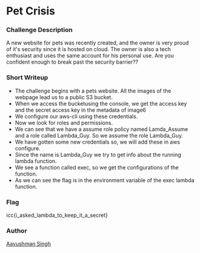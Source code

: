 # Pet Crisis

### Challenge Description

A new website for pets was recently created, and the owner is very proud of it's security since it is hosted on cloud. The owner is also a tech enthusiast and uses the same account for his personal use. Are you confident enough to break past the security barrier??

### Short Writeup

- The challenge begins with a pets website. All the images of the webpage lead us to a public S3 bucket.
- When we access the bucketusing the console, we get the access key and the secret access key in the metadata of image6
- We configure our aws-cli using these credentials.
- Now we look for roles and permissions.
- We can see that we have a assume role policy named Lamda_Assume and a role called Lambda_Guy. So we assume the role Lambda_Guy.
- We have gotten some new credentials so, we will add these in aws configure.
- Since the name is Lambda_Guy we try to get info about the running lambda function.
- We see a function called exec, so we get the configurations of the function.
- As we can see the flag is in the environment variable of the exec lambda function.

### Flag

icc{i_asked_lambda_to_keep_it_a_secret}

### Author

[Aayushman Singh](https://www.linkedin.com/in/aayushman-singh-814b5128b)
